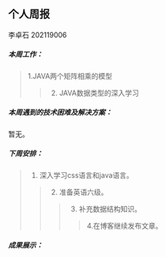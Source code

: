 ## 个人周报

李卓石 202119006

##### 本周工作：

>1.JAVA两个矩阵相乘的模型
>>2. JAVA数据类型的深入学习

##### 本周遇到的技术困难及解决方案：

暂无。

##### 下周安排：

>1. 深入学习css语言和java语言。
>>2. 准备英语六级。
>>>3. 补充数据结构知识。
>>>>4.在博客继续发布文章。

##### 成果展示：
>[](https://gitee.com/Zhuoshi--Li/JAVA/blob/master/JAVA_)


